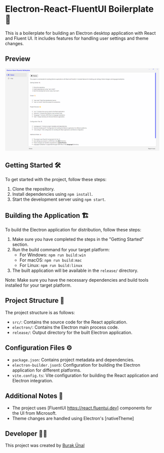 # Electron-React-FluentUI Boilerplate 🚀

This is a boilerplate for building an Electron desktop application with React and Fluent UI. It includes features for handling user settings and theme changes.
## Preview

![Preview](screenshot.png)

## Getting Started 🛠️

To get started with the project, follow these steps:

1. Clone the repository.
2. Install dependencies using `npm install`.
3. Start the development server using `npm start`.

## Building the Application 🏗️

To build the Electron application for distribution, follow these steps:

1. Make sure you have completed the steps in the "Getting Started" section.
2. Run the build command for your target platform:
   - For Windows: `npm run build:win`
   - For macOS: `npm run build:mac`
   - For Linux: `npm run build:linux`
3. The built application will be available in the `release/` directory.

Note: Make sure you have the necessary dependencies and build tools installed for your target platform.

## Project Structure 📂

The project structure is as follows:

- `src/`: Contains the source code for the React application.
- `electron/`: Contains the Electron main process code.
- `release/`: Output directory for the built Electron application.

## Configuration Files ⚙️

- `package.json`: Contains project metadata and dependencies.
- `electron-builder.json5`: Configuration for building the Electron application for different platforms.
- `vite.config.ts`: Vite configuration for building the React application and Electron integration.

## Additional Notes 📝

- The project uses [FluentUI https://react.fluentui.dev] components for the UI from Microsoft.
- Theme changes are handled using Electron's [nativeTheme]

## Developer 👨‍💻

This project was created by [Burak Ünal](https://linktr.ee/burakunal28)

